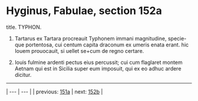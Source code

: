 # Hyginus, Fabulae, section 152a

title. TYPHON.



1. Tartarus ex Tartara procreauit Typhonem immani magnitudine, specie-que portentosa, cui centum capita draconum ex umeris enata erant. hic Iouem prouocauit, si uellet se+cum de regno certare.



2. Iouis fulmine ardenti pectus eius percussit; cui cum flaglaret montem Aetnam qui est in Sicilia super eum imposuit, qui ex eo adhuc ardere dicitur.



---

| --- | --- |
| previous: [151a](../151a/) | next: [152b](../152b/) |